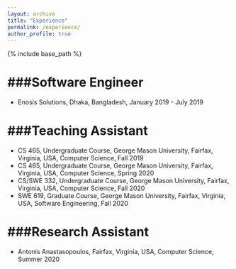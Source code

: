 ```yaml
---
layout: archive
title: "Experience"
permalink: /experience/
author_profile: true
---
```


{% include base_path %}


###Software Engineer
======
* Enosis Solutions, Dhaka, Bangladesh, January 2019 - July 2019

###Teaching Assistant
======
* CS 465, Undergraduate Course, George Mason University, Fairfax, Virginia, USA, Computer Science, Fall 2019
* CS 465, Undergraduate Course, George Mason University, Fairfax, Virginia, USA, Computer Science, Spring 2020
* CS/SWE 332, Undergraduate Course, George Mason University, Fairfax, Virginia, USA, Computer Science, Fall 2020
* SWE 619, Graduate Course, George Mason University, Fairfax, Virginia, USA, Software Engineering, Fall 2020

###Research Assistant
======
* Antonis Anastasopoulos, Fairfax, Virginia, USA, Computer Science, Summer 2020
